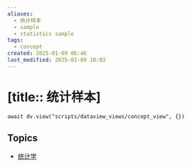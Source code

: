 ```yaml
---
aliases:
  - 统计样本
  - sample
  - statistics sample
tags:
  - concept
created: 2025-01-09 06:46
last_modified: 2025-01-09 10:03
---
```


# [title:: 统计样本]

```dataviewjs
await dv.view("scripts/dataview_views/concept_view", {})
```

## Topics

- [统计学](../topics/_statistics_.md)

